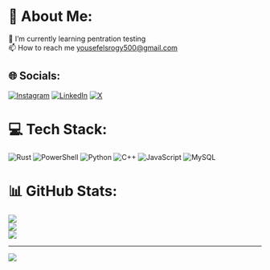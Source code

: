 # 💫 About Me:
🌱 I’m currently learning pentration testing <br>📫 How to reach me yousefelsrogy500@gmail.com


## 🌐 Socials:
[![Instagram](https://img.shields.io/badge/Instagram-%23E4405F.svg?logo=Instagram&logoColor=white)](https://instagram.com/yousef__elsrogy) [![LinkedIn](https://img.shields.io/badge/LinkedIn-%230077B5.svg?logo=linkedin&logoColor=white)](https://linkedin.com/in/https://www.linkedin.com/in/yousef-elsrogy-2298a4245/) [![X](https://img.shields.io/badge/X-black.svg?logo=X&logoColor=white)](https://x.com/joisyousef) 

# 💻 Tech Stack:
![Rust](https://img.shields.io/badge/rust-%23000000.svg?style=for-the-badge&logo=rust&logoColor=white) ![PowerShell](https://img.shields.io/badge/PowerShell-%235391FE.svg?style=for-the-badge&logo=powershell&logoColor=white) ![Python](https://img.shields.io/badge/python-3670A0?style=for-the-badge&logo=python&logoColor=ffdd54) ![C++](https://img.shields.io/badge/c++-%2300599C.svg?style=for-the-badge&logo=c%2B%2B&logoColor=white) ![JavaScript](https://img.shields.io/badge/javascript-%23323330.svg?style=for-the-badge&logo=javascript&logoColor=%23F7DF1E) ![MySQL](https://img.shields.io/badge/mysql-%2300000f.svg?style=for-the-badge&logo=mysql&logoColor=white)
# 📊 GitHub Stats:
![](https://github-readme-stats.vercel.app/api?username=joisyousef&theme=dark&hide_border=false&include_all_commits=false&count_private=false)<br/>
![](https://github-readme-streak-stats.herokuapp.com/?user=joisyousef&theme=dark&hide_border=false)<br/>
![](https://github-readme-stats.vercel.app/api/top-langs/?username=joisyousef&theme=dark&hide_border=false&include_all_commits=false&count_private=false&layout=compact)

---
[![](https://visitcount.itsvg.in/api?id=joisyousef&icon=0&color=0)](https://visitcount.itsvg.in)

<!-- Proudly created with GPRM ( https://gprm.itsvg.in ) -->
